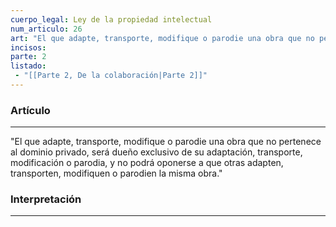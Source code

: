 ```yaml
---
cuerpo_legal: Ley de la propiedad intelectual
num_articulo: 26
art: "El que adapte, transporte, modifique o parodie una obra que no pertenece al dominio privado, será dueño exclusivo de su adaptación, transporte, modificación o parodia, y no podrá oponerse a que otras adapten, transporten, modifiquen o parodien la misma obra."
incisos: 
parte: 2
listado:
 - "[[Parte 2, De la colaboración|Parte 2]]"
---
```

### Artículo
---
"El que adapte, transporte, modifique o parodie una obra que no pertenece al dominio privado, será dueño exclusivo de su adaptación, transporte, modificación o parodia, y no podrá oponerse a que otras adapten, transporten, modifiquen o parodien la misma obra."


### Interpretación
---
